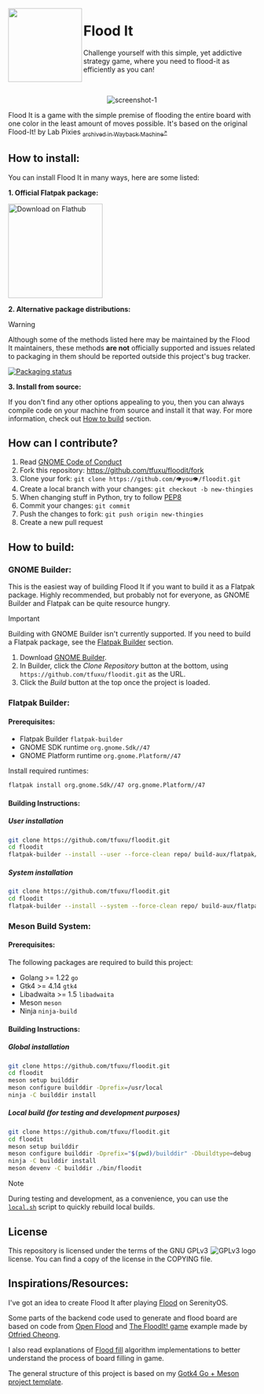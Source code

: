 <img src="data/icons/hicolor/scalable/apps/io.github.tfuxu.floodit.svg" align="left" height="150px" vspace="10px">

# Flood It

Challenge yourself with this simple, yet addictive strategy game, where you need to flood-it as efficiently as you can!

<br>

<div align="center">

![screenshot-1](data/screenshots/screenshot-3.png)

</div>

Flood It is a game with the simple premise of flooding the entire board with one color in the least amount of moves possible. It's based on the original Flood-It! by Lab Pixies [<sub>archived in Wayback Machine<sup>↗</sup></sub>](https://web.archive.org/web/20101226202442/http://www.labpixies.com/gadget_page.php?id=10&platform_id=0)

## How to install:
You can install Flood It in many ways, here are some listed:

**1. Official Flatpak package:**

<a href='https://flathub.org/apps/details/io.github.tfuxu.floodit'>
  <img width='192' alt='Download on Flathub' src='https://flathub.org/api/badge?svg&locale=en'/>
</a><br>

**2. Alternative package distributions:**
> [!WARNING]
> Although some of the methods listed here may be maintained by the Flood It maintainers, these methods **are not** officially supported and issues related to packaging in them should be reported outside this project's bug tracker.

<a href="https://repology.org/project/floodit/versions">
    <img src="https://repology.org/badge/vertical-allrepos/floodit.svg" alt="Packaging status">
</a>

**3. Install from source:**

If you don't find any other options appealing to you, then you can always compile code on your machine from source and install it that way. For more information, check out [How to build](#how-to-build) section.

## How can I contribute?
1. Read [GNOME Code of Conduct](https://conduct.gnome.org/)
2. Fork this repository: https://github.com/tfuxu/floodit/fork
3. Clone your fork: `git clone https://github.com/👁️you👁️/floodit.git`
4. Create a local branch with your changes: `git checkout -b new-thingies`
5. When changing stuff in Python, try to follow [PEP8](https://pep8.org/)
6. Commit your changes: `git commit`
7. Push the changes to fork: `git push origin new-thingies`
8. Create a new pull request

## How to build:

### GNOME Builder:
This is the easiest way of building Flood It if you want to build it as a Flatpak package. Highly recommended, but probably not for everyone, as GNOME Builder and Flatpak can be quite resource hungry.

> [!IMPORTANT]
> Building with GNOME Builder isn't currently supported. If you need to build a Flatpak package, see the [Flatpak Builder](https://github.com/tfuxu/floodit?tab=readme-ov-file#flatpak-builder) section.

1. Download [GNOME Builder](https://flathub.org/apps/details/org.gnome.Builder).
2. In Builder, click the _Clone Repository_ button at the bottom, using `https://github.com/tfuxu/floodit.git` as the URL.
3. Click the _Build_ button at the top once the project is loaded.

### Flatpak Builder:

#### Prerequisites:

- Flatpak Builder `flatpak-builder`
- GNOME SDK runtime `org.gnome.Sdk//47`
- GNOME Platform runtime `org.gnome.Platform//47`

Install required runtimes:
```sh
flatpak install org.gnome.Sdk//47 org.gnome.Platform//47
```

#### Building Instructions:

##### User installation
```sh
git clone https://github.com/tfuxu/floodit.git
cd floodit
flatpak-builder --install --user --force-clean repo/ build-aux/flatpak/io.github.tfuxu.floodit.json
```

##### System installation
```sh
git clone https://github.com/tfuxu/floodit.git
cd floodit
flatpak-builder --install --system --force-clean repo/ build-aux/flatpak/io.github.tfuxu.floodit.json
```

### Meson Build System:

#### Prerequisites:

The following packages are required to build this project:

- Golang >= 1.22 `go`
- Gtk4 >= 4.14 `gtk4`
- Libadwaita >= 1.5 `libadwaita`
- Meson `meson`
- Ninja `ninja-build`

#### Building Instructions:

##### Global installation

```sh
git clone https://github.com/tfuxu/floodit.git
cd floodit
meson setup builddir
meson configure builddir -Dprefix=/usr/local
ninja -C builddir install
```

##### Local build (for testing and development purposes)

```sh
git clone https://github.com/tfuxu/floodit.git
cd floodit
meson setup builddir
meson configure builddir -Dprefix="$(pwd)/builddir" -Dbuildtype=debug
ninja -C builddir install
meson devenv -C builddir ./bin/floodit
```

> [!NOTE] 
> During testing and development, as a convenience, you can use the [`local.sh`](./local.sh) script to quickly rebuild local builds.

## License
<p>
<img src="https://www.gnu.org/graphics/gplv3-with-text-136x68.png" alt="GPLv3 logo" align="right">
This repository is licensed under the terms of the GNU GPLv3 license. You can find a copy of the license in the COPYING file.
</p>

## Inspirations/Resources:
I've got an idea to create Flood It after playing [Flood](https://man.serenityos.org/man6/Flood.html) on SerenityOS.

Some parts of the backend code used to generate and flood board are based on code from [Open Flood](https://github.com/GunshipPenguin/open_flood) and [The FloodIt! game](https://otfried.org/scala/floodit.html) example made by [Otfried Cheong](https://github.com/otfried/).

I also read explanations of [Flood fill](https://en.wikipedia.org/wiki/Flood_fill) algorithm implementations to better understand the process of board filling in game.

The general structure of this project is based on my [Gotk4 Go + Meson project template](https://github.com/tfuxu/gotk4_meson).
